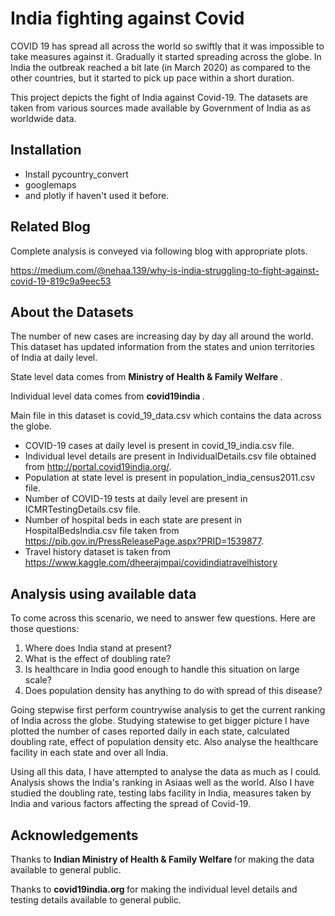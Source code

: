 # India fighting against Covid # 

COVID 19 has spread all across the world so swiftly that it was impossible to take measures against it. 
Gradually it started spreading across the globe. In India the outbreak reached a bit late (in March 2020) as compared to the other countries, 
but it started to pick up pace within a short duration.

This project depicts the fight of India against Covid-19. 
The datasets are taken from various sources made available by Government of India as as worldwide data.

## Installation
* Install pycountry_convert
* googlemaps 
* and plotly if haven't used it before.

## Related Blog
Complete analysis is conveyed via following blog with appropriate plots.

https://medium.com/@nehaa.139/why-is-india-struggling-to-fight-against-covid-19-819c9a9eec53


## About the Datasets
The number of new cases are increasing day by day all around the world. This dataset has updated information from the states and union territories of India at daily level.

State level data comes from <b> Ministry of Health & Family Welfare </b>.

Individual level data comes from <b> covid19india </b>.

Main file in this dataset is covid_19_data.csv which contains the data across the globe.
* COVID-19 cases at daily level is present in covid_19_india.csv file.
* Individual level details are present in IndividualDetails.csv file obtained from http://portal.covid19india.org/.
* Population at state level is present in population_india_census2011.csv file.
* Number of COVID-19 tests at daily level are present in ICMRTestingDetails.csv file.
* Number of hospital beds in each state are present in HospitalBedsIndia.csv file taken from https://pib.gov.in/PressReleasePage.aspx?PRID=1539877.
* Travel history dataset is taken from https://www.kaggle.com/dheerajmpai/covidindiatravelhistory

## Analysis using available data

To come across this scenario, we need to answer few questions. Here are those questions:
1. Where does India stand at present?
2. What is the effect of doubling rate?
3. Is healthcare in India good enough to handle this situation on large scale?
4. Does population density has anything to do with spread of this disease?

Going stepwise first perform countrywise analysis to get the current ranking of India across the globe.
Studying statewise to get bigger picture I have plotted the number of cases reported daily in each state, calculated doubling rate, effect of population density etc. Also analyse the healthcare facility in each state and over all India. 

Using all this data, I have attempted to analyse the data as much as I could. Analysis shows the India's ranking in Asiaas well as the world. Also I have studied the doubling rate, testing labs facility in India, measures taken by India and various factors affecting the spread of Covid-19.

## Acknowledgements
Thanks to <b> Indian Ministry of Health & Family Welfare </b> for making the data available to general public.

Thanks to <b> covid19india.org </b> for making the individual level details and testing details available to general public.
